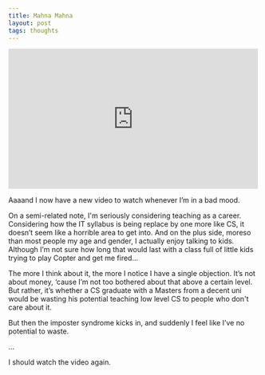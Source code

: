 ```yaml
---
title: Mahna Mahna
layout: post
tags: thoughts
---
```


<div class="video">
	<iframe width="500" height="281" src="https://www.youtube.com/embed/apEZsglPp8I" frameborder="0" allow="autoplay; encrypted-media" allowfullscreen></iframe>
</div>

<p>Aaaand I now have a new video to watch whenever I’m in a bad mood.</p>

<p>On a semi-related note, I'm seriously considering teaching as a career. Considering how the IT syllabus is being replace by one more like CS, it doesn’t seem like a horrible area to get into. And on the plus side, moreso than most people my age and gender, I actually enjoy talking to kids. Although I’m not sure how long that would last with a class full of little kids trying to play Copter and get me fired…</p>

<p>The more I think about it, the more I notice I have a single objection. It’s not about money, ‘cause I’m not too bothered about that above a certain level. But rather, it’s whether a CS graduate with a Masters from a decent uni would be wasting his potential teaching low level CS to people who don't care about it.</p>

<p>But then the imposter syndrome kicks in, and suddenly I feel like I’ve no potential to waste.</p>

<p>...</p>

<p>I should watch the video again.</p>
